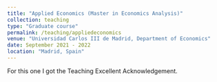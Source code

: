 ```yaml
---
title: "Applied Economics (Master in Economics Analysis)"
collection: teaching
type: "Graduate course"
permalink: /teaching/appliedeconomics
venue: "Universidad Carlos III de Madrid, Department of Economics"
date: September 2021 - 2022 
location: "Madrid, Spain"
---
```

For this one I got the Teaching Excellent Acknowledgement.

